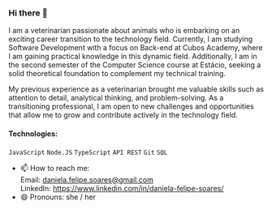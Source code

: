 ### Hi there 👋


I am a veterinarian passionate about animals who is embarking on an exciting career transition to the technology field. Currently, I am studying Software Development with a focus on Back-end at Cubos Academy, where I am gaining practical knowledge in this dynamic field. Additionally, I am in the second semester of the Computer Science course at Estácio, seeking a solid theoretical foundation to complement my technical training.

My previous experience as a veterinarian brought me valuable skills such as attention to detail, analytical thinking, and problem-solving. As a transitioning professional, I am open to new challenges and opportunities that allow me to grow and contribute actively in the technology field.

#### Technologies:
 `JavaScript`
 `Node.JS`
 `TypeScript`
 `API REST`
 `Git`
 `SQL`

- 📫 How to reach me: <br/>
Email: daniela.felipe.soares@gmail.com <br/>
LinkedIn: https://www.linkedin.com/in/daniela-felipe-soares/ <br/>
- 😄 Pronouns: she / her
